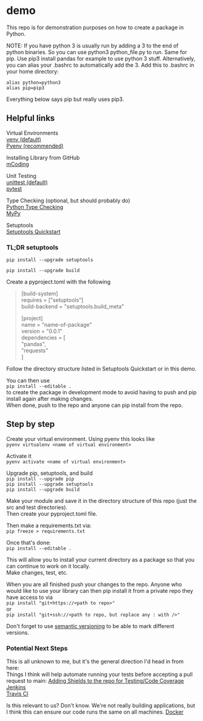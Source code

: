 # demo

This repo is for demonstration purposes on how to create a package in Python.    

NOTE: If you have python 3 is usually run by adding a 3 to the end of python
binaries. So you can use python3 python_file.py to run. Same for pip. Use pip3
install pandas for example to use python 3 stuff. Alternatively, you can alias
your .bashrc to automatically add the 3. Add this to .bashrc in your home
directory:   

`alias python=python3`    
`alias pip=pip3`   

Everything below says pip but really uses pip3.   


## Helpful links

Virtual Environments      
[venv (default)](https://docs.python.org/3/library/venv.html)    
[Pyenv (recommended)](https://realpython.com/intro-to-pyenv/) 

Installing Library from GitHub    
[mCoding](https://youtu.be/r-wwMk5faXo)    


Unit Testing    
[unittest (default)](https://docs.python.org/3/library/unittest.html#test-cases)    
[pytest](https://docs.pytest.org/en/7.3.x/)

Type Checking (optional, but should probably do)    
[Python Type Checking](https://realpython.com/python-type-checking/)    
[MyPy](https://mypy.readthedocs.io/en/stable/)
    
Setuptools      
[Setuptools Quickstart](https://setuptools.pypa.io/en/latest/userguide/quickstart.html)    

### TL;DR setuptools    

`pip install --upgrade setuptools`    

`pip install --upgrade build`

Create a pyproject.toml with the following    
>[build-system]     
>requires = ["setuptools"]   
>build-backend = "setuptools.build_meta"   
>
>[project]   
>name = "name-of-package"   
>version = "0.0.1"   
>dependencies = [   
>    "pandas",   
>    "requests"   
>]    


Follow the directory structure listed in Setuptools Quickstart or in this demo.   


You can then use    
`pip install --editable .`    
to create the package in development mode to avoid having to push and pip install again after making changes.    
When done, push to the repo and anyone can pip install from the repo.    



## Step by step    
Create your virtual environment. Using pyenv this looks like    
`pyenv virtualenv <name of virtual environment>`    

    
Activate it    
`pyenv activate <name of virtual environment>`

Upgrade pip, setuptools, and build    
`pip install --upgrade pip`    
`pip install --upgrade setuptools`    
`pip install --upgrade build`    
    
Make your module and save it in the directory structure of this repo (just the src and test directories).     
Then create your pyproject.toml file.      
    
Then make a requirements.txt via:    
`pip freeze > requirements.txt`    

    
    
Once that's done:    
`pip install --editable .`    
    
This will allow you to install your current directory as a package so that you can continue to work on it locally.   
Make changes, test, etc.   
   
   


    
When you are all finished push your changes to the repo. Anyone who would like to use your library can
then pip install it from a private repo they have access to via    
`pip install "git+https://<path to repo>"`    
or    
`pip install "git+ssh://<path to repo, but replace any : with />"`    


Don't forget to use [semantic versioning](https://semver.org/) to be able to mark different versions.   
    
     
### Potential Next Steps    
This is all unknown to me, but it's the general direction I'd head in from here:     
Things I think will help automate running your tests before accepting a pull request to main:
[Adding Shields to the repo for Testing/Code Coverage](https://shields.io/category/license)    
[Jenkins](https://www.jenkins.io/)    
[Travis CI](https://www.travis-ci.com/)       
   
Is this relevant to us? Don't know. We're not really building applications, but I think this can ensure our code runs the same on all machines.
[Docker](https://www.docker.com/)


